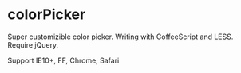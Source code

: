 colorPicker
===========

Super customizible color picker.
Writing with CoffeeScript and LESS.
Require jQuery.

Support IE10+, FF, Chrome, Safari
